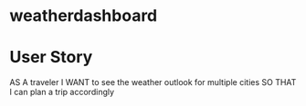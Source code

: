 # weatherdashboard

# User Story 
AS A traveler
I WANT to see the weather outlook for multiple cities
SO THAT I can plan a trip accordingly
